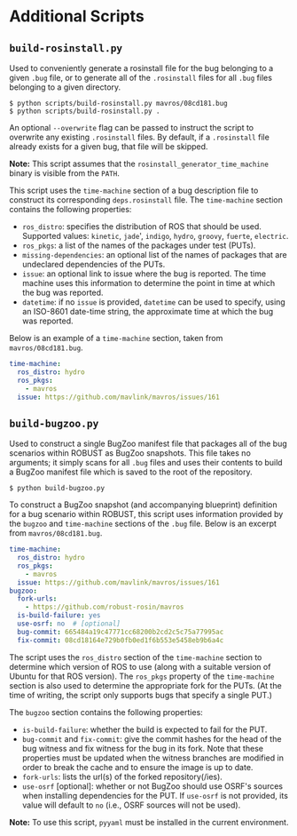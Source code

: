 # Additional Scripts

## `build-rosinstall.py`

Used to conveniently generate a rosinstall file for the bug belonging to
a given `.bug` file, or to generate all of the `.rosinstall` files for
all `.bug` files belonging to a given directory.

```
$ python scripts/build-rosinstall.py mavros/08cd181.bug
$ python scripts/build-rosinstall.py .
```

An optional `--overwrite` flag can be passed to instruct the script to
overwrite any existing `.rosinstall` files. By default, if a `.rosinstall`
file already exists for a given bug, that file will be skipped.

**Note:** This script assumes that the `rosinstall_generator_time_machine`
  binary is visible from the `PATH`.

This script uses the `time-machine` section of a bug description file to
construct its corresponding `deps.rosinstall` file. The `time-machine`
section contains the following properties:

* `ros_distro`: specifies the distribution of ROS that should be used.
  Supported values: `kinetic`, `jade`', `indigo`, `hydro`, `groovy`,
  `fuerte`, `electric`.
* `ros_pkgs`: a list of the names of the packages under test (PUTs).
* `missing-dependencies`: an optional list of the names of packages that are
  undeclared dependencies of the PUTs.
* `issue`: an optional link to issue where the bug is reported. The time
  machine uses this information to determine the point in time at which
  the bug was reported.
* `datetime`: if no `issue` is provided, `datetime` can be used to specify,
  using an ISO-8601 date-time string, the approximate time at which the
  bug was reported.

Below is an example of a `time-machine` section, taken from
`mavros/08cd181.bug`.

```yaml
time-machine:
  ros_distro: hydro
  ros_pkgs:
    - mavros
  issue: https://github.com/mavlink/mavros/issues/161
```

## `build-bugzoo.py`

Used to construct a single BugZoo manifest file that packages all of the bug
scenarios within ROBUST as BugZoo snapshots. This file takes no arguments; it
simply scans for all `.bug` files and uses their contents to build a BugZoo
manifest file which is saved to the root of the repository.

```
$ python build-bugzoo.py
```

To construct a BugZoo snapshot (and accompanying blueprint) definition for a
bug scenario within ROBUST, this script uses information provided by the
`bugzoo` and `time-machine` sections of the `.bug` file.
Below is an excerpt from `mavros/08cd181.bug`.

```yaml
time-machine:
  ros_distro: hydro
  ros_pkgs:
    - mavros
  issue: https://github.com/mavlink/mavros/issues/161
bugzoo:
  fork-urls: 
    - https://github.com/robust-rosin/mavros
  is-build-failure: yes
  use-osrf: no  # [optional]
  bug-commit: 665484a19c47771cc68200b2cd2c5c75a77995ac
  fix-commit: 08cd18164e729b0fb0ed1f6b553e5458eb9b6a4c
```

The script uses the `ros_distro` section of the `time-machine` section to
determine which version of ROS to use (along with a suitable version of Ubuntu
for that ROS version). The `ros_pkgs` property of the `time-machine` section is
also used to determine the appropriate fork for the PUTs. (At the time of
writing, the script only supports bugs that specify a single PUT.)

The `bugzoo` section contains the following properties:
* `is-build-failure`: whether the build is expected to fail for the PUT.
* `bug-commit` and `fix-commit`: give the commit hashes for the head of the bug witness and fix witness for the bug in
its fork. Note that these properties must be updated when the witness branches
are modified in order to break the cache and to ensure the image is up to date.
* `fork-urls`: lists the url(s) of the forked repository(/ies).
* `use-osrf` [optional]: whether or not BugZoo should use OSRF's sources when installing dependencies for the PUT. If `use-osrf` is not provided, its value will default to `no` (i.e., OSRF
sources will not be used).

**Note:** To use this script, `pyyaml` must be installed in the current
  environment.
